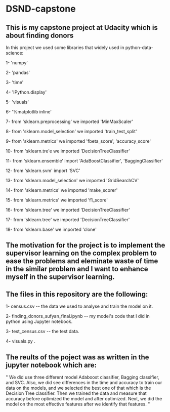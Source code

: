 # DSND-capstone
## This is my capstone project at Udacity which is about finding donors
In this project we used some libraries that widely used in python-data-science:

1- 'numpy'

2- 'pandas'

3- 'time'

4- 'IPython.display'

5- 'visuals'

6- '%matplotlib inline'

7- from 'sklearn.preprocessing' we imported 'MinMaxScaler'

8- from 'sklearn.model_selection' we imported 'train_test_split'

9- from 'sklearn.metrics' we imported 'fbeta_score', 'accuracy_score'

10- from 'sklearn.tre'e we imported 'DecisionTreeClassifier'

11- from 'sklearn.ensemble' import 'AdaBoostClassifier', 'BaggingClassifier'

12- from 'sklearn.svm' import 'SVC'

13- from 'sklearn.model_selection' we imported 'GridSearchCV'

14- from 'sklearn.metrics' we imported 'make_scorer'

15- from 'sklearn.metrics' we imported 'f1_score'

16- from 'sklearn.tree' we imported 'DecisionTreeClassifier'

17- from 'sklearn.tree' we imported 'DecisionTreeClassifier'

18- from 'sklearn.base' we imported 'clone'


## The motivation for the project is to implement the supervisor learning on the complex problem to ease the problems and eleminate waste of time in the similar problem and I want to enhance myself in the supervisor learning.



## The files in this repository are the following:

1- census.csv -- the data we used to analyse and train the model on it.

2- finding_donors_sufyan_final.ipynb -- my model's code that I did in python using Jupyter notebook.

3- test_census.csv -- the test data.

4- visuals.py .


## The reults of the poject was as written in the jupyter notebook which are:

" We did use three different model Adaboost classifier, Bagging classifier, and SVC. Also, we did see differences in the time and accuracy to train our data on the models, and we selected the best one of that which is the Decision Tree classifier. Then we trained the data and measure that accuracy before optimized the model and after optimized. Next, we did the model on the most effective features after we identify that features. "
